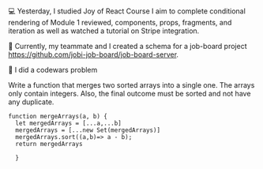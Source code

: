 💻 Yesterday, I  studied Joy of React Course I aim to complete conditional rendering of Module 1 reviewed, components, props, fragments, and iteration as well as watched a 
tutorial on Stripe integration.

📖 Currently, my teammate and I created a schema for a job-board project https://github.com/jobi-job-board/job-board-server. 

🎯 I did a codewars problem 

Write a function that merges two sorted arrays into a single one. The arrays only contain integers. Also, the final outcome must be sorted and not have any duplicate.

```
function mergeArrays(a, b) {
  let mergedArrays = [...a,...b]
  mergedArrays = [...new Set(mergedArrays)]
  mergedArrays.sort((a,b)=> a - b);
  return mergedArrays
     
  }
```
